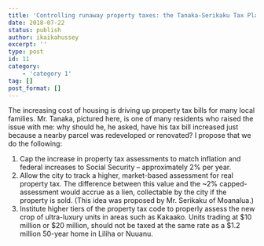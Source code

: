 ```yaml
---
title: 'Controlling runaway property taxes: the Tanaka-Serikaku Tax Plan'
date: 2018-07-22
status: publish
author: ikaikahussey
excerpt: ''
type: post
id: 11
category:
    - 'category 1'
tag: []
post_format: []
---
```



The increasing cost of housing is driving up property tax bills for many local families. Mr. Tanaka, pictured here, is one of many residents who raised the issue with me: why should he, he asked, have his tax bill increased just because a nearby parcel was redeveloped or renovated? I propose that we do the following:

1. Cap the increase in property tax assessments to match inflation and federal increases to Social Security – approximately 2% per year.
2. Allow the city to track a higher, market-based assessment for real property tax. The difference between this value and the ~2% capped-assessment would accrue as a lien, collectable by the city if the property is sold. (This idea was proposed by Mr. Serikaku of Moanalua.)
3. Institute higher tiers of the property tax code to properly assess the new crop of ultra-luxury units in areas such as Kakaako. Units trading at $10 million or $20 million, should not be taxed at the same rate as a $1.2 million 50-year home in Liliha or Nuuanu.